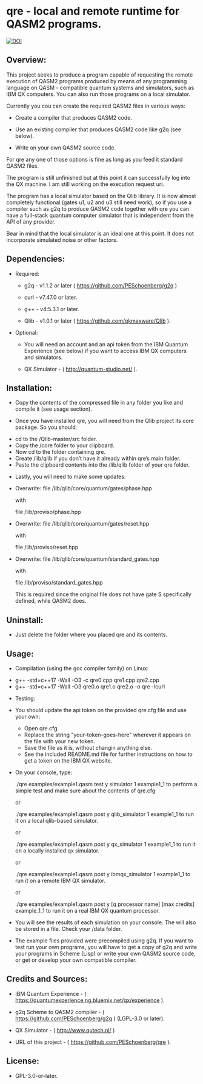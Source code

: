 # qre - local and remote runtime for QASM2 programs.

[![DOI](https://zenodo.org/badge/DOI/10.5281/zenodo.2612792.svg)](https://doi.org/10.5281/zenodo.2612792)


## Overview:

This project seeks to produce a program capable of requesting the remote
execution of QASM2 programs produced by means of any programming language
on QASM - compatible quantum systems and simulators, such as IBM QX
computers. You can also run those programs on a local simulator.


Currently you cou can create the required QASM2 files in various ways:

* Create a compiler that produces QASM2 code.

* Use an existing compiler that produces QASM2 code like g2q (see below).

* Write on your own QASM2 source code.

For qre any one of those options is fine as long as you feed it standard
QASM2 files.

The program is still unfinished but at this point it can successfully log
into the QX machine. I am still working on the execution request uri.

The program has a local simulator based on the Qlib library. It is now almost
completely functional (gates u1, u2 and u3 still need work), so if you use
a compiler such as g2q to produce QASM2 code together with qre you can
have a full-stack quantum computer simulator that is independent from the API
of any provider.

Bear in mind that the local simulator is an ideal one at this point. It does
not incorporate simulated noise or other factors.


## Dependencies:

* Required:

  - g2q - v1.1.2 or later ( https://github.com/PESchoenberg/g2q )

  - curl - v7.47.0 or later.

  - g++ - v4:5.3.1 or later.

  - Qlib - v1.0.1 or later ( https://github.com/qkmaxware/Qlib ).

* Optional:

  - You will need an account and an api token from the IBM Quantum Experience
  (see below) if you want to access IBM QX computers and simulators.

  - QX Simulator - ( http://quantum-studio.net/ ).

## Installation:

* Copy the contents of the compressed file in any folder you like and compile
it (see usage section).

* Once you have installed qre, you will need from the Qlib project its
core package. So you should:
- cd to the /Qlib-master/src folder.
- Copy the /core folder to your clipboard.
- Now cd to the folder containing qre.
- Create /lib/qlib if you don’t have it already within qre’s main folder.
- Paste the clipboard contents into the /lib/qlib folder of your qre folder.

* Lastly, you will need to make some updates:
- Overwrite:
  file /lib/qlib/core/quantum/gates/phase.hpp

  with

  file /lib/proviso/phase.hpp
- Overwrite:
  file /lib/qlib/core/quantum/gates/reset.hpp

  with

  file /lib/proviso/reset.hpp
- Overwrite:
  file /lib/qlib/core/quantum/standard_gates.hpp

  with

  file /ib/proviso/standard_gates.hpp

  This is required since the original file does not have gate S specifically
  defined, while QASM2 does.


## Uninstall:

* Just delete the folder where you placed qre and its contents.


## Usage:

* Compilation (using the gcc compiler family) on Linux:

- g++ -std=c++17 -Wall -O3 -c qre0.cpp qre1.cpp qre2.cpp
- g++ -std=c++17 -Wall -O3 qre0.o qre1.o qre2.o -o qre -lcurl

* Testing:
- You should update the api token on the provided qre.cfg file and use your
own:
  - Open qre.cfg
  - Replace the string "your-token-goes-here" wherever it appears on the file
  with your new token.
  - Save the file as it is, without changin anything else.
  - See the included README.md file for further instructions on how
  to get a token on the IBM QX website.
- On your console, type:

  ./qre examples/example1.qasm test y simulator 1 example1_1 <ENT> to perform
  a simple test and make sure about the contents of qre.cfg

  or

  ./qre examples/example1.qasm post y qlib_simulator 1 example1_1 <ENT> to run it
  on a local qlib-based simulator.

  or

  ./qre examples/example1.qasm post y qx_simulator 1 example1_1 <ENT> to run it
  on a locally installed qx simulator.

  or

  ./qre examples/example1.qasm post y ibmqx_simulator 1 example1_1 <ENT> to run it
  on a remote IBM QX simulator.

  or

  ./qre examples/example1.qasm post y [q processor name] [max credits]
  example_1_1 <ENT> to run it on a real IBM QX quantum processor.

- You will see the results of each simulation on your console. The will also be
stored in a file. Check your /data folder.

- The example files provided were precompiled using g2q. If you want to test run
your own programs, you will have to get a copy of g2q and write your programs
in Scheme (Lisp) or write your own QASM2 source code, or get or develop your
own compatible compiler.


## Credits and Sources:

* IBM Quantum Experience - ( https://quantumexperience.ng.bluemix.net/qx/experience ).

* g2q Scheme to QASM2 compiler - ( https://github.com/PESchoenberg/g2q ) (LGPL-3.0 or later).

* QX Simulator - ( http://www.qutech.nl/ )

* URL of this project - ( https://github.com/PESchoenberg/qre ).

## License:

* GPL-3.0-or-later.


